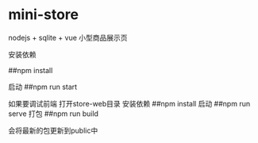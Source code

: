 # mini-store
nodejs + sqlite + vue 小型商品展示页

安装依赖

##npm install

启动
##npm run start

如果要调试前端
打开store-web目录
安装依赖
##npm install
启动
##npm run serve
打包
##npm run build

会将最新的包更新到public中
